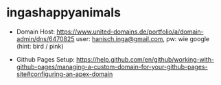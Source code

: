 # ingashappyanimals

- Domain Host:
https://www.united-domains.de/portfolio/a/domain-admin/dns/6470825
user: hanisch.inga@gmail.com, pw: wie google (hint: bird / pink)

- Github Pages Setup:
https://help.github.com/en/github/working-with-github-pages/managing-a-custom-domain-for-your-github-pages-site#configuring-an-apex-domain

